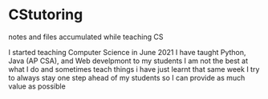 # CStutoring
notes and files accumulated while teaching CS


I started teaching Computer Science in June 2021
I have taught Python, Java (AP CSA), and Web develpmont to my students
I am not the best at what I do and sometimes teach things i have just learnt that same week
I try to always stay one step ahead of my students so I can provide as much value as possible
